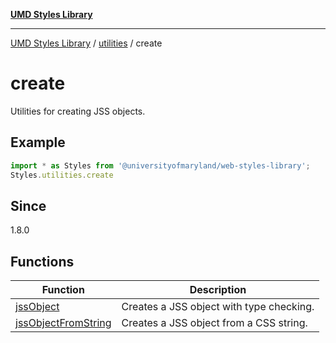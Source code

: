 [**UMD Styles Library**](../../../README.md)

***

[UMD Styles Library](../../../README.md) / [utilities](../../README.md) / create

# create

Utilities for creating JSS objects.

## Example

```typescript
import * as Styles from '@universityofmaryland/web-styles-library';
Styles.utilities.create
```

## Since

1.8.0

## Functions

| Function | Description |
| ------ | ------ |
| [jssObject](functions/jssObject.md) | Creates a JSS object with type checking. |
| [jssObjectFromString](functions/jssObjectFromString.md) | Creates a JSS object from a CSS string. |
